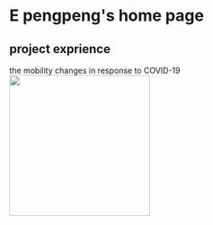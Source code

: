 # E pengpeng's home page
## project exprience
the mobility changes in response to COVID-19
<img src="https://epengpeng.github.io/my_picture/mobility_change_lineplot.png" width="250px">
